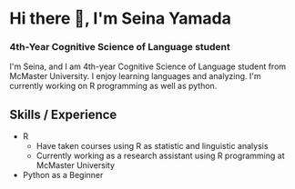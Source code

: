 # Hi there 👋, I'm Seina Yamada
### 4th-Year Cognitive Science of Language student
I'm Seina, and I am 4th-year Cognitive Science of Language student from McMaster University. 
I enjoy learning languages and analyzing. I'm currently working on R programming as well as python.

## Skills / Experience
- R
  - Have taken courses using R as statistic and linguistic analysis
  - Currently working as a research assistant using R programming at McMaster University
- Python as a Beginner

